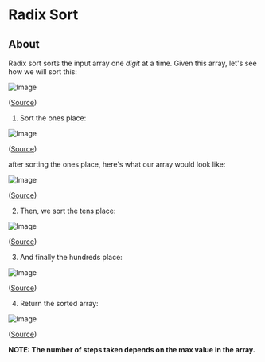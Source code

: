 # Radix Sort

## About

Radix sort sorts the input array one _digit_ at a time. Given this array, let's see how we will sort this:

![Image](https://www.interviewcake.com/images/svgs/radix_sort__input_list.svg?bust=206)

([Source](https://www.interviewcake.com/concept/python3/radix-sort))

1. Sort the ones place:

![Image](https://www.interviewcake.com/images/svgs/radix_sort__input_unsorted_list_with_highlighted_the_ones_digits.svg?bust=206)

([Source](https://www.interviewcake.com/concept/python3/radix-sort))

after sorting the ones place, here's what our array would look like:

![Image](https://www.interviewcake.com/images/svgs/radix_sort__input_list_with_sorted_numbers_by_first_digits.svg?bust=206)

([Source](https://www.interviewcake.com/concept/python3/radix-sort))

2. Then, we sort the tens place:

![Image](https://www.interviewcake.com/images/svgs/radix_sort__input_list_with_sorted_numbers_by_tens_digits.svg?bust=206)

([Source](https://www.interviewcake.com/concept/python3/radix-sort))

3. And finally the hundreds place:

![Image](https://www.interviewcake.com/images/svgs/radix_sort__input_list_with_sorted_numbers_by_hundreds_digits.svg?bust=206)

([Source](https://www.interviewcake.com/concept/python3/radix-sort))

4. Return the sorted array:

![Image](https://www.interviewcake.com/images/svgs/radix_sort__input_sorted_list.svg?bust=206)

([Source](https://www.interviewcake.com/concept/python3/radix-sort))

**NOTE: The number of steps taken depends on the max value in the array.**
